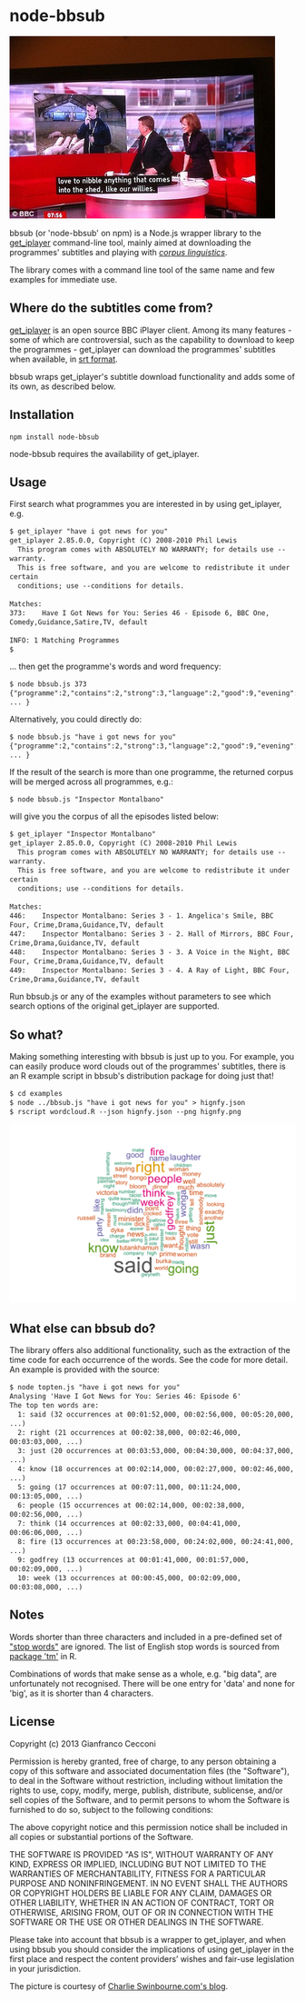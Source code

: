 # node-bbsub

![love to nibble anything that comes into the shed, like our willies.](loveToNibble.jpg)

bbsub (or 'node-bbsub' on npm) is a Node.js wrapper library to the [get_iplayer](http://www.infradead.org/get_iplayer/html/get_iplayer.html) command-line tool, mainly aimed at downloading the programmes' subtitles and playing with [_corpus linguistics_](http://en.wikipedia.org/wiki/Corpus_linguistics).

The library comes with a command line tool of the same name and few examples for immediate use. 

## Where do the subtitles come from?

[get_iplayer](http://www.infradead.org/get_iplayer/html/get_iplayer.html) is an open source BBC iPlayer client. Among its many features - some of which are controversial, such as the capability to download to keep the programmes - get_iplayer can download the programmes' subtitles when available, in [srt format](http://en.wikipedia.org/wiki/.srt#SubRip_text_file_format).

bbsub wraps get_iplayer's subtitle download functionality and adds some of its own, as described below. 

## Installation

	npm install node-bbsub

node-bbsub requires the availability of get_iplayer.

## Usage

First search what programmes you are interested in by using get_iplayer, e.g.

	$ get_iplayer "have i got news for you"
	get_iplayer 2.85.0.0, Copyright (C) 2008-2010 Phil Lewis
	  This program comes with ABSOLUTELY NO WARRANTY; for details use --warranty.
	  This is free software, and you are welcome to redistribute it under certain
	  conditions; use --conditions for details.

	Matches:
	373:	Have I Got News for You: Series 46 - Episode 6, BBC One, Comedy,Guidance,Satire,TV, default

	INFO: 1 Matching Programmes
	$ 

... then get the programme's words and word frequency:

	$ node bbsub.js 373
	{"programme":2,"contains":2,"strong":3,"language":2,"good":9,"evening":1,"welcome":3,"news":8,"alexander":2,"armstrong":1, ... }

Alternatively, you could directly do:

	$ node bbsub.js "have i got news for you"
	{"programme":2,"contains":2,"strong":3,"language":2,"good":9,"evening":1,"welcome":3,"news":8,"alexander":2,"armstrong":1, ... }

If the result of the search is more than one programme, the returned corpus will be merged across all programmes, e.g.: 

	$ node bbsub.js "Inspector Montalbano" 

will give you the corpus of all the episodes listed below:

	$ get_iplayer "Inspector Montalbano"
	get_iplayer 2.85.0.0, Copyright (C) 2008-2010 Phil Lewis
	  This program comes with ABSOLUTELY NO WARRANTY; for details use --warranty.
	  This is free software, and you are welcome to redistribute it under certain
	  conditions; use --conditions for details.

	Matches:
	446:	Inspector Montalbano: Series 3 - 1. Angelica's Smile, BBC Four, Crime,Drama,Guidance,TV, default
	447:	Inspector Montalbano: Series 3 - 2. Hall of Mirrors, BBC Four, Crime,Drama,Guidance,TV, default
	448:	Inspector Montalbano: Series 3 - 3. A Voice in the Night, BBC Four, Crime,Drama,Guidance,TV, default
	449:	Inspector Montalbano: Series 3 - 4. A Ray of Light, BBC Four, Crime,Drama,Guidance,TV, default

Run bbsub.js or any of the examples without parameters to see which search options of the original get_iplayer are supported.

## So what?

Making something interesting with bbsub is just up to you. For example, you can easily produce word clouds out of the programmes' subtitles, there is an R example script in bbsub's distribution package for doing just that!

	$ cd examples
	$ node ../bbsub.js "have i got news for you" > hignfy.json
	$ rscript wordcloud.R --json hignfy.json --png hignfy.png

![Have I Got News For You word cloud](examples/hignfy.png)

## What else can bbsub do?

The library offers also additional functionality, such as the extraction of the time code for each occurrence of the words. See the code for more detail. An example is provided with the source:

	$ node topten.js "have i got news for you"
	Analysing 'Have I Got News for You: Series 46: Episode 6'
	The top ten words are:
	  1: said (32 occurrences at 00:01:52,000, 00:02:56,000, 00:05:20,000, ...)
	  2: right (21 occurrences at 00:02:38,000, 00:02:46,000, 00:03:03,000, ...)
	  3: just (20 occurrences at 00:03:53,000, 00:04:30,000, 00:04:37,000, ...)
	  4: know (18 occurrences at 00:02:14,000, 00:02:27,000, 00:02:46,000, ...)
	  5: going (17 occurrences at 00:07:11,000, 00:11:24,000, 00:13:05,000, ...)
	  6: people (15 occurrences at 00:02:14,000, 00:02:38,000, 00:02:56,000, ...)
	  7: think (14 occurrences at 00:02:33,000, 00:04:41,000, 00:06:06,000, ...)
	  8: fire (13 occurrences at 00:23:58,000, 00:24:02,000, 00:24:41,000, ...)
	  9: godfrey (13 occurrences at 00:01:41,000, 00:01:57,000, 00:02:09,000, ...)
	  10: week (13 occurrences at 00:00:45,000, 00:02:09,000, 00:03:08,000, ...)

## Notes
Words shorter than three characters and included in a pre-defined set of ["stop words"](http://en.wikipedia.org/wiki/Stop_words) are ignored. The list of English stop words is sourced from [package 'tm'](http://cran.r-project.org/web/packages/tm/index.html) in R. 

Combinations of words that make sense as a whole, e.g. "big data", are unfortunately not recognised. There will be one entry for 'data' and none for 'big', as it is shorter than 4 characters.

## License
Copyright (c) 2013 Gianfranco Cecconi

Permission is hereby granted, free of charge, to any person obtaining a copy of this software and associated documentation files (the "Software"), to deal in the Software without restriction, including without limitation the rights to use, copy, modify, merge, publish, distribute, sublicense, and/or sell copies of the Software, and to permit persons to whom the Software is furnished to do so, subject to the following conditions:

The above copyright notice and this permission notice shall be included in all copies or substantial portions of the Software.

THE SOFTWARE IS PROVIDED "AS IS", WITHOUT WARRANTY OF ANY KIND, EXPRESS OR IMPLIED, INCLUDING BUT NOT LIMITED TO THE WARRANTIES OF MERCHANTABILITY, FITNESS FOR A PARTICULAR PURPOSE AND NONINFRINGEMENT. IN NO EVENT SHALL THE AUTHORS OR COPYRIGHT HOLDERS BE LIABLE FOR ANY CLAIM, DAMAGES OR OTHER LIABILITY, WHETHER IN AN ACTION OF CONTRACT, TORT OR OTHERWISE, ARISING FROM, OUT OF OR IN CONNECTION WITH THE SOFTWARE OR THE USE OR OTHER DEALINGS IN THE SOFTWARE.

Please take into account that bbsub is a wrapper to get_iplayer, and when using bbsub you should consider the implications of using get_iplayer in the first place and respect the content providers’ wishes and fair-use legislation in your jurisdiction.

The picture is courtesy of [Charlie Swinbourne.com's blog](http://charlieswinbourne.com/2011/10/18/attacking-the-bbc-on-live-subtitles-doesnt-do-deaf-people-any-favours/).
